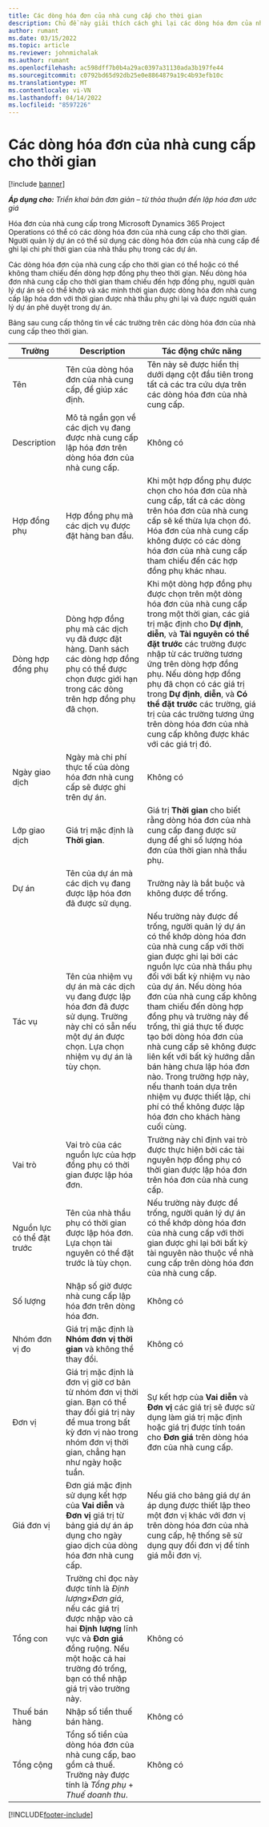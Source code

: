 ```yaml
---
title: Các dòng hóa đơn của nhà cung cấp cho thời gian
description: Chủ đề này giải thích cách ghi lại các dòng hóa đơn của nhà cung cấp cho chi phí thời gian mà các nhà thầu phụ đưa vào.
author: rumant
ms.date: 03/15/2022
ms.topic: article
ms.reviewer: johnmichalak
ms.author: rumant
ms.openlocfilehash: ac598dff7b0b4a29ac0397a31130ada3b197fe44
ms.sourcegitcommit: c0792bd65d92db25e0e8864879a19c4b93efb10c
ms.translationtype: MT
ms.contentlocale: vi-VN
ms.lasthandoff: 04/14/2022
ms.locfileid: "8597226"
---
```

# <a name="vendor-invoice-lines-for-time"></a>Các dòng hóa đơn của nhà cung cấp cho thời gian

[!include [banner](../../includes/dataverse-preview.md)]

_**Áp dụng cho:** Triển khai bản đơn giản – từ thỏa thuận đến lập hóa đơn ước giá_

Hóa đơn của nhà cung cấp trong Microsoft Dynamics 365 Project Operations có thể có các dòng hóa đơn của nhà cung cấp cho thời gian. Người quản lý dự án có thể sử dụng các dòng hóa đơn của nhà cung cấp để ghi lại chi phí thời gian của nhà thầu phụ trong các dự án.

Các dòng hóa đơn của nhà cung cấp cho thời gian có thể hoặc có thể không tham chiếu đến dòng hợp đồng phụ theo thời gian. Nếu dòng hóa đơn nhà cung cấp cho thời gian tham chiếu đến hợp đồng phụ, người quản lý dự án sẽ có thể khớp và xác minh thời gian được dòng hóa đơn nhà cung cấp lập hóa đơn với thời gian được nhà thầu phụ ghi lại và được người quản lý dự án phê duyệt trong dự án.

Bảng sau cung cấp thông tin về các trường trên các dòng hóa đơn của nhà cung cấp theo thời gian.

| Trường | Description | Tác động chức năng |
| --- | --- | --- |
| Tên | Tên của dòng hóa đơn của nhà cung cấp, để giúp xác định. | Tên này sẽ được hiển thị dưới dạng cột đầu tiên trong tất cả các tra cứu dựa trên các dòng hóa đơn của nhà cung cấp. |
| Description | Mô tả ngắn gọn về các dịch vụ đang được nhà cung cấp lập hóa đơn trên dòng hóa đơn của nhà cung cấp. | Không có |
| Hợp đồng phụ | Hợp đồng phụ mà các dịch vụ được đặt hàng ban đầu. | Khi một hợp đồng phụ được chọn cho hóa đơn của nhà cung cấp, tất cả các dòng trên hóa đơn của nhà cung cấp sẽ kế thừa lựa chọn đó. Hóa đơn của nhà cung cấp không được có các dòng hóa đơn của nhà cung cấp tham chiếu đến các hợp đồng phụ khác nhau. |
| Dòng hợp đồng phụ | Dòng hợp đồng phụ mà các dịch vụ đã được đặt hàng. Danh sách các dòng hợp đồng phụ có thể được chọn được giới hạn trong các dòng trên hợp đồng phụ đã chọn. | Khi một dòng hợp đồng phụ được chọn trên một dòng hóa đơn của nhà cung cấp trong một thời gian, các giá trị mặc định cho **Dự định**, **diễn**, và **Tài nguyên có thể đặt trước** các trường được nhập từ các trường tương ứng trên dòng hợp đồng phụ. Nếu dòng hợp đồng phụ đã chọn có các giá trị trong **Dự định**, **diễn**, và **Có thể đặt trước** các trường, giá trị của các trường tương ứng trên dòng hóa đơn của nhà cung cấp không được khác với các giá trị đó. |
| Ngày giao dịch | Ngày mà chi phí thực tế của dòng hóa đơn nhà cung cấp sẽ được ghi trên dự án. | Không có |
| Lớp giao dịch | Giá trị mặc định là **Thời gian**. | Giá trị **Thời gian** cho biết rằng dòng hóa đơn của nhà cung cấp đang được sử dụng để ghi số lượng hóa đơn của thời gian nhà thầu phụ. |
| Dự án | Tên của dự án mà các dịch vụ đang được lập hóa đơn đã được sử dụng. | Trường này là bắt buộc và không được để trống. |
| Tác vụ | Tên của nhiệm vụ dự án mà các dịch vụ đang được lập hóa đơn đã được sử dụng. Trường này chỉ có sẵn nếu một dự án được chọn. Lựa chọn nhiệm vụ dự án là tùy chọn. | Nếu trường này được để trống, người quản lý dự án có thể khớp dòng hóa đơn của nhà cung cấp với thời gian được ghi lại bởi các nguồn lực của nhà thầu phụ đối với bất kỳ nhiệm vụ nào của dự án. Nếu dòng hóa đơn của nhà cung cấp không tham chiếu đến dòng hợp đồng phụ và trường này để trống, thì giá thực tế được tạo bởi dòng hóa đơn của nhà cung cấp sẽ không được liên kết với bất kỳ hướng dẫn bán hàng chưa lập hóa đơn nào. Trong trường hợp này, nếu thanh toán dựa trên nhiệm vụ được thiết lập, chi phí có thể không được lập hóa đơn cho khách hàng cuối cùng. |
| Vai trò | Vai trò của các nguồn lực của hợp đồng phụ có thời gian được lập hóa đơn. | Trường này chỉ định vai trò được thực hiện bởi các tài nguyên hợp đồng phụ có thời gian được lập hóa đơn trên hóa đơn của nhà cung cấp. |
| Nguồn lực có thể đặt trước | Tên của nhà thầu phụ có thời gian được lập hóa đơn. Lựa chọn tài nguyên có thể đặt trước là tùy chọn. | Nếu trường này được để trống, người quản lý dự án có thể khớp dòng hóa đơn của nhà cung cấp với thời gian được ghi lại bởi bất kỳ tài nguyên nào thuộc về nhà cung cấp trên dòng hóa đơn của nhà cung cấp. |
| Số lượng | Nhập số giờ được nhà cung cấp lập hóa đơn trên dòng hóa đơn. |Không có |
| Nhóm đơn vị đo | Giá trị mặc định là **Nhóm đơn vị thời gian** và không thể thay đổi. | Không có |
| Đơn vị | Giá trị mặc định là đơn vị giờ cơ bản từ nhóm đơn vị thời gian. Bạn có thể thay đổi giá trị này để mua trong bất kỳ đơn vị nào trong nhóm đơn vị thời gian, chẳng hạn như ngày hoặc tuần. | Sự kết hợp của **Vai diễn** và **Đơn vị** các giá trị sẽ được sử dụng làm giá trị mặc định hoặc giá trị được tính toán cho **Đơn giá** trên dòng hóa đơn của nhà cung cấp. |
| Giá đơn vị | Đơn giá mặc định sử dụng kết hợp của **Vai diễn** và **Đơn vị** giá trị từ bảng giá dự án áp dụng cho ngày giao dịch của dòng hóa đơn nhà cung cấp. | Nếu giá cho bảng giá dự án áp dụng được thiết lập theo một đơn vị khác với đơn vị trên dòng hóa đơn của nhà cung cấp, hệ thống sẽ sử dụng quy đổi đơn vị để tính giá mỗi đơn vị. |
| Tổng con | Trường chỉ đọc này được tính là *Định lượng*&times;*Đơn giá*, nếu các giá trị được nhập vào cả hai **Định lượng** lĩnh vực và **Đơn giá** đồng ruộng. Nếu một hoặc cả hai trường đó trống, bạn có thể nhập giá trị vào trường này. | Không có |
| Thuế bán hàng | Nhập số tiền thuế bán hàng. | Không có |
| Tổng cộng | Tổng số tiền của dòng hóa đơn của nhà cung cấp, bao gồm cả thuế. Trường này được tính là *Tổng phụ* + *Thuế doanh thu*. | Không có |

[!INCLUDE[footer-include](../../includes/footer-banner.md)]
